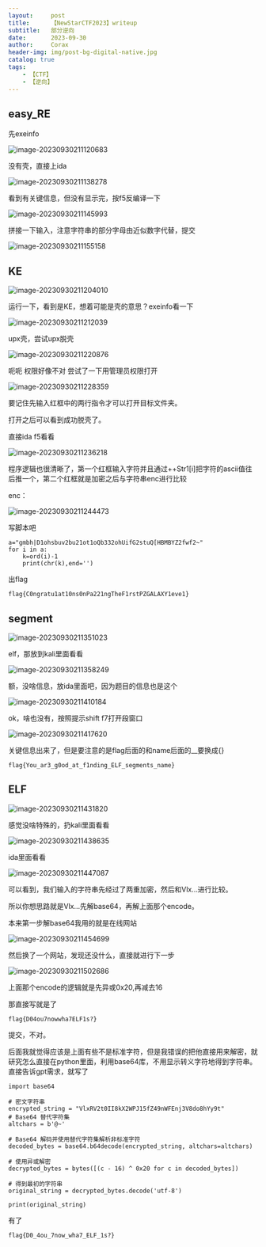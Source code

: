 ```yaml
---
layout:     post
title:      【NewStarCTF2023】writeup
subtitle:   部分逆向
date:       2023-09-30
author:     Corax
header-img: img/post-bg-digital-native.jpg
catalog: true
tags:
    - 【CTF】
    - 【逆向】
---
```


## easy_RE

先exeinfo

![image-20230930211120683](https://cdn.jsdelivr.net/gh/C0raxx/blogimage/202309302117649.png)

没有壳，直接上ida

![image-20230930211138278](https://cdn.jsdelivr.net/gh/C0raxx/blogimage/202309302117650.png)

看到有关键信息，但没有显示完，按f5反编译一下

![image-20230930211145993](https://cdn.jsdelivr.net/gh/C0raxx/blogimage/202309302117652.png)

拼接一下输入，注意字符串的部分字母由近似数字代替，提交

![image-20230930211155158](https://cdn.jsdelivr.net/gh/C0raxx/blogimage/202309302117653.png)

## KE

![image-20230930211204010](https://cdn.jsdelivr.net/gh/C0raxx/blogimage/202309302117654.png)

运行一下，看到是KE，想着可能是壳的意思？exeinfo看一下

![image-20230930211212039](https://cdn.jsdelivr.net/gh/C0raxx/blogimage/202309302117655.png)

upx壳，尝试upx脱壳

![image-20230930211220876](https://cdn.jsdelivr.net/gh/C0raxx/blogimage/202309302117656.png)

呃呃 权限好像不对 尝试了一下用管理员权限打开

![image-20230930211228359](https://cdn.jsdelivr.net/gh/C0raxx/blogimage/202309302117657.png)

要记住先输入红框中的两行指令才可以打开目标文件夹。

打开之后可以看到成功脱壳了。

直接ida f5看看

![image-20230930211236218](https://cdn.jsdelivr.net/gh/C0raxx/blogimage/202309302117658.png)

程序逻辑也很清晰了，第一个红框输入字符并且通过++Str1[i]把字符的ascii值往后推一个，第二个红框就是加密之后与字符串enc进行比较

enc：

![image-20230930211244473](https://cdn.jsdelivr.net/gh/C0raxx/blogimage/202309302117659.png)

写脚本吧

```
a="gmbh|D1ohsbuv2bu21ot1oQb332ohUifG2stuQ[HBMBYZ2fwf2~"
for i in a:
    k=ord(i)-1
    print(chr(k),end='')
```

出flag

`flag{C0ngratu1at10ns0nPa221ngTheF1rstPZGALAXY1eve1}`

## segment

![image-20230930211351023](https://cdn.jsdelivr.net/gh/C0raxx/blogimage/202309302117660.png)

elf，那放到kali里面看看

![image-20230930211358249](https://cdn.jsdelivr.net/gh/C0raxx/blogimage/202309302117661.png)

额，没啥信息，放ida里面吧，因为题目的信息也是这个

![image-20230930211410184](https://cdn.jsdelivr.net/gh/C0raxx/blogimage/202309302117662.png)

ok，啥也没有，按照提示shift f7打开段窗口

![image-20230930211417620](https://cdn.jsdelivr.net/gh/C0raxx/blogimage/202309302117663.png)

关键信息出来了，但是要注意的是flag后面的和name后面的__要换成{}

`flag{You_ar3_g0od_at_f1nding_ELF_segments_name}`

## ELF

![image-20230930211431820](https://cdn.jsdelivr.net/gh/C0raxx/blogimage/202309302117664.png)

感觉没啥特殊的，扔kali里面看看

![image-20230930211438635](https://cdn.jsdelivr.net/gh/C0raxx/blogimage/202309302117665.png)

ida里面看看

![image-20230930211447087](https://cdn.jsdelivr.net/gh/C0raxx/blogimage/202309302117666.png)

可以看到，我们输入的字符串先经过了两重加密，然后和Vlx…进行比较。

所以你想思路就是Vlx…先解base64，再解上面那个encode。

本来第一步解base64我用的就是在线网站

![image-20230930211454699](https://cdn.jsdelivr.net/gh/C0raxx/blogimage/202309302117667.png)

然后换了一个网站，发现还没什么，直接就进行下一步

![image-20230930211502686](https://cdn.jsdelivr.net/gh/C0raxx/blogimage/202309302117668.png)

上面那个encode的逻辑就是先异或0x20,再减去16

那直接写就是了

`flag{D04ou7nowwha7ELF1s?}`

提交，不对。

后面我就觉得应该是上面有些不是标准字符，但是我错误的把他直接用来解密，就研究怎么直接在python里面，利用base64库，不用显示转义字符地得到字符串。直接告诉gpt需求，就写了

```
import base64

# 密文字符串
encrypted_string = "VlxRV2t0II8kX2WPJ15fZ49nWFEnj3V8do8hYy9t"
# Base64 替代字符集
altchars = b'@~'

# Base64 解码并使用替代字符集解析非标准字符
decoded_bytes = base64.b64decode(encrypted_string, altchars=altchars)

# 使用异或解密
decrypted_bytes = bytes([(c - 16) ^ 0x20 for c in decoded_bytes])

# 得到最初的字符串
original_string = decrypted_bytes.decode('utf-8')

print(original_string)

```

有了

`flag{D0_4ou_7now_wha7_ELF_1s?}`
